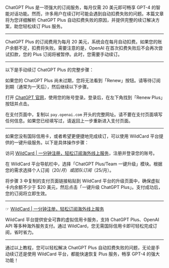 
ChatGPT Plus 是一项强大的订阅服务，每月仅需 20 美元即可畅享 GPT-4 的智能对话功能。然而，许多用户在续订时可能会遇到自动扣费失败的问题。本篇文章将为您详细解析 ChatGPT Plus 自动扣费失败的原因，并提供完整的续订解决方案，助您轻松续订 Plus 服务。

---


ChatGPT Plus 的订阅费用为每月 20 美元，系统会在每月自动扣费。如果您的账户余额不足，扣费将失败。需要注意的是，OpenAI 在首次扣费失败后不会再次尝试扣款，您的 Plus 订阅将被暂停。此时，您需要手动续订。

---


以下是手动续订 ChatGPT Plus 的完整步骤：


如果您的 ChatGPT Plus 尚未过期，您将无法看到「Renew」按钮。请等待订阅到期（通常为一天后），然后继续以下步骤。


打开 [ChatGPT 官网](https://chat.openai.com/auth/login)，使用您的账号登录。登录后，在左下角找到「Renew Plus」按钮并点击。



在支付页面中，复制以 `pay.openai.com` 开头的完整网址。请不要在支付页面填写任何信息。如果您已经填写过，请返回上一步重新进入支付页面。


---


如果您没有国际信用卡，或者希望更便捷地完成续订，可以使用 WildCard 平台提供的一键升级服务。以下是具体操作步骤：


访问 [WildCard | 一分钟注册，轻松订阅海外线上服务](https://bit.ly/bewildcard)，注册并登录您的账号。


在 WildCard 平台导航栏中，选择「ChatGPT Plus/Team 一键升级」模块。根据您的需求选择个人订阅（$20/月）或团队订阅（$25/月）。



将步骤 3 中复制的支付页面链接粘贴到 WildCard 平台的升级页面中，确保虚拟卡内余额不少于 $20 美元，然后点击「一键升级 ChatGPT Plus」。支付成功后，您的订阅将立即生效。


---


☞ [WildCard | 一分钟注册，轻松订阅海外线上服务](https://bit.ly/bewildcard)

WildCard 平台提供安全可靠的虚拟信用卡服务，支持 ChatGPT Plus、OpenAI API 等多种海外服务支付。通过 WildCard，您无需国际信用卡即可轻松完成订阅，省时省力。

---

通过以上教程，您可以轻松解决 ChatGPT Plus 自动扣费失败的问题，无论是手动续订还是使用 WildCard 平台，都能快速恢复 Plus 服务，畅享 GPT-4 的强大功能！

